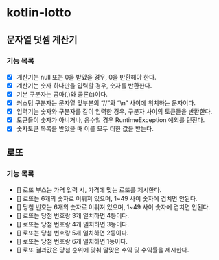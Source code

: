# kotlin-lotto

## 문자열 덧셈 계산기

### 기능 목록

- [X] 계산기는 null 또는 0을 받았을 경우, 0을 반환해야 한다.
- [X] 계산기는 숫자 하나만을 입력할 경우, 숫자를 반환한다.
- [X] 기본 구분자는 콤마(,)와 콜론(:)이다.
- [X] 커스텀 구분자는 문자열 앞부분의 “//”와 “\n” 사이에 위치하는 문자이다.
- [X] 입력기는 숫자와 구분자를 같이 입력한 경우, 구분자 사이의 토큰들을 반환한다.
- [X] 토큰들이 숫자가 아니거나, 음수일 경우 RuntimeException 예외를 던진다.
- [X] 숫자토큰 목록을 받았을 때 이를 모두 더한 값을 받는다.

## 로또

### 기능 목록
- [] 로또 부스는 가격 입력 시, 가격에 맞는 로또를 제시한다.
- [] 로또는 6개의 숫자로 이뤄져 있으며, 1~49 사이 숫자에 겹치면 안된다. 
- [] 당첨 번호는 6개의 숫자로 이뤄져 있으며, 1~49 사이 숫자에 겹치면 안된다.
- [] 로또는 당첨 번호랑 3개 일치하면 4등이다.
- [] 로또는 당첨 번호랑 4개 일치하면 3등이다.
- [] 로또는 당첨 번호랑 5개 일치하면 2등이다.
- [] 로또는 당첨 번호랑 6개 일치하면 1등이다.
- [] 로또 결과값은 당첨 순위에 맞춰 알맞은 수익 및 수익률을 제시한다. 
